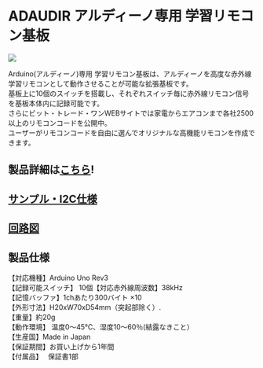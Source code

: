 # ADAUDIR アルディーノ専用 学習リモコン基板

![](https://bit-trade-one.co.jp/wp/wp-content/uploads/2018/05/90e753e9ec27fa0614e066f9dc26fe30.png)  

Arduino(アルディーノ)専用 学習リモコン基板は、アルディーノを高度な赤外線学習リモコンとして動作させることが可能な拡張基板です。  
基板上に10個のスイッチを搭載し、それぞれスイッチ毎に赤外線リモコン信号を基板本体内に記録可能です。  
さらにビット・トレード・ワンWEBサイトでは家電からエアコンまで各社2500以上のリモコンコードを公開中。  
ユーザーがリモコンコードを自由に選んでオリジナルな高機能リモコンを作成できます。  

## 製品詳細は[こちら](https://bit-trade-one.co.jp/product/module/adaudir/)!

## [サンプル・I2C仕様](https://github.com/bit-trade-one/ADAUDIR_Arduino_IR_Remocon/tree/master/Sample)

## [回路図](https://github.com/bit-trade-one/ADAUDIR_Arduino_IR_Remocon/blob/master/Schematics/arduino_ir_v11_schematics.pdf)

## 製品仕様
【対応機種】Arduino Uno Rev3  
【記録可能スイッチ】 10個【対応赤外線周波数】38kHz  
【記憶バッファ】1chあたり300バイト ×10  
【外形寸法】H20xW70xD54mm（突起部除く）.  
【重量】約20g  
【動作環境】 温度0～45℃、湿度10～60％(結露なきこと）  
【生産国】Made in Japan  
【保証期間】お買い上げから1年間  
【付属品】　  保証書1部  
